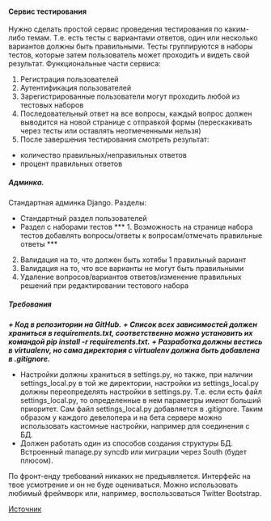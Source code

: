 #### Сервис тестирования

Нужно сделать простой сервис проведения тестирования по каким-либо темам. Т.е. есть тесты с вариантами ответов, один или несколько вариантов должны быть правильными. Тесты группируются в наборы тестов, которые затем пользователь может проходить и видеть свой результат.
Функциональные части сервиса:
1. Регистрация пользователей
2. Аутентификация пользователей
3. Зарегистрированные пользователи могут проходить любой из тестовых наборов
3. Последовательный ответ на все вопросы, каждый вопрос должен выводится на новой странице с отправкой формы (перескакивать через тесты или оставлять неотмеченными нельзя)
4. После завершения тестирования смотреть результат:
+ количество правильных/неправильных ответов
+ процент правильных ответов

##### Админка.
Стандартная админка Django.
Разделы:
+ Стандартный раздел пользователей
+ Раздел с наборами тестов
*** 1. Возможность на странице набора тестов добавлять вопросы/ответы к вопросам/отмечать правильные ответы ***
2. Валидация на то, что должен быть хотябы 1 правильный вариант
3. Валидация на то, что все варианты не могут быть правильными
4. Удаление вопросов/вариантов ответов/изменение правильных решений при редактировании тестового набора

##### Требования
***+ Код в репозитории на GitHub.***
***+ Список всех зависимостей должен храниться в requirements.txt, соответственно можно установить их командой pip install -r requirements.txt.***
***+ Разработка должны вестись в virtualenv, но сама директория с virtualenv должна быть добавлена в .gitignore.***
* Настройки должны храниться в settings.py, но также, при наличии settings_local.py в той же директории, настройки из settings_local.py должны переопределять настройки в settings.py. Т.е. если есть файл settings_local.py, то определенные в нем параметры имеют больший приоритет. Сам файл settings_local.py добавляется в .gitignore. Таким образом у каждого девелопера и на бета сервере можно использовать кастомные настройки, например для соединения с БД.
* Должен работать один из способов создания структуры БД. Встроенный manage.py syncdb или миграции через South (будет плюсом).

По фронт-енду требований никаких не предъявляется. Интерфейс на твое усмотрение и он не буде оцениваться. Можно использовать любимый фреймворк или, например, воспользоваться Twitter Bootstrap.

[Источник](https://qna.habr.com/q/212981)
